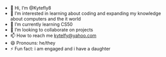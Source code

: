 - 👋 Hi, I’m @Kytefly8
- 👀 I’m interested in learning about coding and expanding my knowledge about computers and the it world
- 🌱 I’m currently learning CS50
- 💞️ I’m looking to collaborate on projects 
- 📫 How to reach me kytelfy@yahoo.com
- 😄 Pronouns: he/they
- ⚡ Fun fact: i am engaged and i have a daughter

<!---
Kytefly8/Kytefly8 is a ✨ special ✨ repository because its `README.md` (this file) appears on your GitHub profile.
You can click the Preview link to take a look at your changes.
--->
